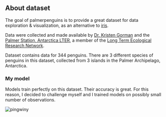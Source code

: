 ## About dataset

The goal of palmerpenguins is to provide a great dataset for data exploration & visualization, as an alternative to [iris](https://archive.ics.uci.edu/ml/datasets/iris).

Data were collected and made available by [Dr. Kristen Gorman](https://www.uaf.edu/cfos/people/faculty/detail/kristen-gorman.php) and the [Palmer Station, Antarctica LTER](https://pallter.marine.rutgers.edu/), a member of the [Long Term Ecological Research Network](https://lternet.edu/).

Dataset contains data for 344 penguins. There are 3 different species of penguins in this dataset, collected from 3 islands in the Palmer Archipelago, Antarctica.

### My model

Models train perfectly on this dataset. Their accuracy is great. For this reason, I decided to challenge myself and I trained models on possibly small number of observations.

![pingwiny](https://images.pexels.com/photos/689784/pexels-photo-689784.jpeg?auto=compress&cs=tinysrgb&w=1260&h=750&dpr=1)
